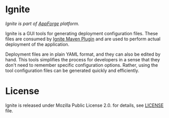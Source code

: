 # Ignite

*Ignite is part of [AppForge](https://github.com/bitshifted/appforge) platform.*

Ignite is a GUI tools for generating deployment configuration files. These files are consumed by [Ignite Maven Plugin](https://github.com/bitshifted/ignite-maven-plugin) 
and are used to perform actual deployment of the application.

Deployment files are in  plain YAML format, and they can also be edited by hand. This tools simplifies the process for developers in a 
sense that they don't need to remember specific configuration options. Rather, using the tool configuration files can be generated quickly
and efficiently.

# License

Ignite is released under Mozilla Public License 2.0. for details, see [LICENSE](./LICENSE) file.

